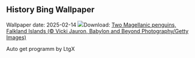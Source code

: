## History Bing Wallpaper
Wallpaper date: 2025-02-14
![](https://www.bing.com/th?id=OHR.PenguinLove_EN-IN9647996808_UHD.jpg&w=1000)Download: [Two Magellanic penguins, Falkland Islands (© Vicki Jauron, Babylon and Beyond Photography/Getty Images)](https://www.bing.com/th?id=OHR.PenguinLove_EN-IN9647996808_UHD.jpg)

Auto get programm by LtgX
